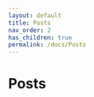```yaml
---
layout: default
title: Posts
nav_order: 2
has_children: true
permalink: /docs/Posts
---
```


# Posts
